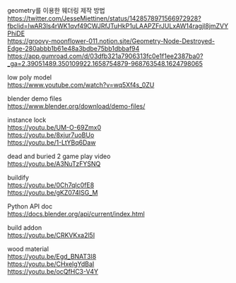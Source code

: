 geometry를 이용한 웨더링 제작 방법  
https://twitter.com/JesseMiettinen/status/1428578971566972928?fbclid=IwAR3ls4rWK1qvf49CWJRfJTuHkP1uLAAPZFrJULxAW14ragjl8jmZVYPhiDE  
https://groovy-moonflower-011.notion.site/Geometry-Node-Destroyed-Edge-280abbb1b61e48a3bdbe75bb1dbbaf94  
https://app.gumroad.com/d/03dfb321a7906313fc0e1f1ee2387ba0?_ga=2.39051489.350109922.1658754879-968763548.1624798065  

low poly model  
https://www.youtube.com/watch?v=wq5Xf4s_0ZU  

blender demo files  
https://www.blender.org/download/demo-files/  

instance lock  
https://youtu.be/UM-O-69Zmx0  
https://youtu.be/8xjur7uoBUo  
https://youtu.be/1-LtYBq6Daw  

dead and buried 2 game play video  
https://youtu.be/A3NuTzFYSNQ  

buildify  
https://youtu.be/0Ch7qlc0fE8  
https://youtu.be/gKZ074ISG_M  

Python API doc  
https://docs.blender.org/api/current/index.html  

build addon  
https://youtu.be/CRKVKxa2l5I

wood material  
https://youtu.be/Egd_BNAT3l8  
https://youtu.be/CHxelgYdBaI  
https://youtu.be/ocQfHC3-V4Y  

